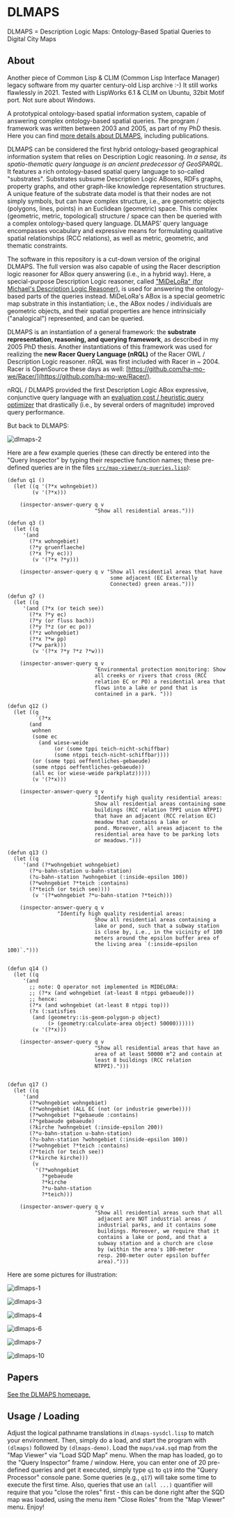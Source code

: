# DLMAPS
DLMAPS = Description Logic Maps: Ontology-Based Spatial Queries to Digital City Maps

## About

Another piece of Common Lisp & CLIM (Common Lisp Interface Manager)
legacy software from my quarter century-old Lisp archive :-) It still
works flawlessly in 2021. Tested with LispWorks 6.1 & CLIM on Ubuntu,
32bit Motif port. Not sure about Windows.

A prototypical ontology-based spatial information system, capable of
answering complex ontology-based spatial queries. The program /
framework was written between 2003 and 2005, as part of my PhD thesis.
Here you can find [more details about
DLMAPS](https://www.michael-wessel.info/dlmaps.html), including
publications.

DLMAPS can be considered the first hybrid ontology-based geographical
information system that relies on Description Logic reasoning. *In a
sense, its spatio-thematic query language is an ancient predecessor of
GeoSPARQL.* It features a rich ontology-based spatial query language to
so-called "substrates". Substrates subsume Description Logic ABoxes,
RDFs graphs, property graphs, and other graph-like knowledge
representation structures. A unique feature of the substrate data
model is that their nodes are not simply symbols, but can have complex
structure, i.e., are geometric objects (polygons, lines, points) in an
Euclidean (geometric) space. This complex (geometric, metric,
topological) structure / space can then be queried with a complex
ontology-based query language. DLMAPS' query language encompasses
vocabulary and expressive means for formulating qualitative spatial
relationships (RCC relations), as well as metric, geometric, and
thematic constraints.

The software in this repository is a cut-down version of the original
DLMAPS. The full version was also capable of using the Racer
description logic reasoner for ABox query answering (i.e., in a hybrid
way). Here, a special-purpose Description Logic reasoner, called
["MiDeLoRa" (for Michael's Description Logic
Reasoner)](https://github.com/lambdamikel/MiDeLoRa), is used for
answering the ontology-based parts of the queries instead. MiDeLoRa's
ABox is a special geometric map substrate in this instantiation; i.e.,
the ABox nodes / individuals are geometric objects, and their spatial
properties are hence intrinsicially ("analogical") represented, and
can be queried.

DLMAPS is an instantiation of a general framework: the **substrate
representation, reasoning, and querying framework**, as described in
my 2005 PhD thesis. Another instantiations of this framework was used
for realizing the **new Racer Query Language (nRQL)** of the Racer OWL
/ Description Logic reasoner. nRQL was first included with Racer in ~
2004. Racer is OpenSource these days as well:
[https://github.com/ha-mo-we/Racer/](https://github.com/ha-mo-we/Racer/).

nRQL / DLMAPS provided the first Description Logic ABox expressive,
conjunctive query language with an [evaluation cost / heuristic query
optimizer](https://github.com/lambdamikel/DLMAPS/blob/main/src/query/optimizer21.lisp)
that drastically (i.e., by several orders of magnitude) improved query
performance. 

But back to DLMAPS: 

![dlmaps-2](pics/dlmaps-2.png)

Here are a few example queries (these can directly be entered into 
the "Query Inspector" by typing their respective function names;
these pre-defined queries are in the files 
[`src/map-viewer/q-queries.lisp`](./src/map-viewer/q-queries.lisp)): 

```
(defun q1 ()
  (let ((q '(?*x wohngebiet))
        (v '(?*x)))

    (inspector-answer-query q v
                            "Show all residential areas.")))

(defun q3 ()
  (let ((q 
	 '(and 
	   (?*x wohngebiet)
	   (?*y gruenflaeche)
	   (?*x ?*y ec)))
        (v '(?*x ?*y)))

    (inspector-answer-query q v "Show all residential areas that have
                                 some adjacent (EC Externally
                                 Connected) green areas.")))

(defun q7 ()
  (let ((q 
	 '(and (?*x (or teich see)) 
	   (?*x ?*y ec)
	   (?*y (or fluss bach))
	   (?*y ?*z (or ec po)) 
	   (?*z wohngebiet) 
	   (?*x ?*w pp)
	   (?*w park)))
        (v '(?*x ?*y ?*z ?*w)))

    (inspector-answer-query q v
                            "Environmental protection monitoring: Show
                            all creeks or rivers that cross (RCC
                            relation EC or PO) a residential area that
                            flows into a lake or pond that is
                            contained in a park. ")))

(defun q12 ()
  (let ((q
         `(?*x 
	   (and 
	    wohnen
	    (some ec
		  (and wiese-weide
		       (or (some tppi teich-nicht-schiffbar)
			   (some ntppi teich-nicht-schiffbar))))
	    (or (some tppi oeffentliches-gebaeude)
		(some ntppi oeffentliches-gebaeude))
	    (all ec (or wiese-weide parkplatz)))))
        (v '(?*x)))

    (inspector-answer-query q v
                            "Identify high quality residential areas:
                            Show all residential areas containing some
                            buildings (RCC relation TPPI union NTPPI)
                            that have an adjacent (RCC relation EC)
                            meadow that contains a lake or
                            pond. Moreover, all areas adjacent to the
                            residential area have to be parking lots
                            or meadows.")))

(defun q13 ()
  (let ((q 
	 '(and (?*wohngebiet wohngebiet)
	   (?*u-bahn-station u-bahn-station)
	   (?u-bahn-station ?wohngebiet (:inside-epsilon 100))
	   (?*wohngebiet ?*teich :contains)
	   (?*teich (or teich see))))
        (v '(?*wohngebiet ?*u-bahn-station ?*teich)))

    (inspector-answer-query q v 
			    "Identify high quality residential areas:
                            Show all residential areas containing a
                            lake or pond, such that a subway station
                            is close by, i.e., in the vicinity of 100
                            meters around the epsilon buffer area of
                            the living area `(:inside-epsilon 100)`.")))


(defun q14 ()
  (let ((q 
	 '(and 
	   ;; note: Q operator not implemented in MIDELORA: 
	   ;; (?*x (and wohngebiet (at-least 8 ntppi gebaeude)))
	   ;; hence: 
	   (?*x (and wohngebiet (at-least 8 ntppi top)))
	   (?x (:satisfies 
		(and (geometry::is-geom-polygon-p object)
		     (> (geometry:calculate-area object) 50000))))))
        (v '(?*x)))

    (inspector-answer-query q v
                            "Show all residential areas that have an
                            area of at least 50000 m^2 and contain at
                            least 8 buildings (RCC relation
                            NTPPI).")))


(defun q17 ()
  (let ((q 
	 '(and 
	   (?*wohngebiet wohngebiet)
	   (?*wohngebiet (ALL EC (not (or industrie gewerbe))))
	   (?*wohngebiet ?*gebaeude :contains)
	   (?*gebaeude gebaeude)
	   (?kirche ?wohngebiet (:inside-epsilon 200))
	   (?*u-bahn-station u-bahn-station)
	   (?u-bahn-station ?wohngebiet (:inside-epsilon 100))
	   (?*wohngebiet ?*teich :contains)
	   (?*teich (or teich see))
	   (?*kirche kirche)))
        (v
         '(?*wohngebiet 
           ?*gebaeude
           ?*kirche 
           ?*u-bahn-station
           ?*teich)))

    (inspector-answer-query q v
                            "Show all residential areas such that all
                             adjacent are NOT industrial areas /
                             industrial parks, and it contains some
                             buildings. Moreover, we require that it
                             contains a lake or pond, and that a
                             subway station and a church are close
                             by (within the area's 100-meter
                             resp. 200-meter outer epsilon buffer
                             area).")))
```

Here are some pictures for illustration: 

![dlmaps-1](pics/dlmaps-1.png)

![dlmaps-3](pics/dlmaps-3.png)

![dlmaps-4](pics/dlmaps-4.png)

![dlmaps-6](pics/dlmaps-6.png)

![dlmaps-7](pics/dlmaps-7.png)

![dlmaps-10](pics/dlmaps-10.png)

## Papers 

[See the DLMAPS homepage.](https://www.michael-wessel.info/dlmaps.html)

## Usage / Loading

Adjust the logical pathname translations in `dlmaps-sysdcl.lisp` to
match your environment. Then, simply do a load, and start the program
with `(dlmaps)` followed by `(dlmaps-demo)`. Load the `maps/va4.sqd`
map from the "Map Viewer" via "Load SQD Map" menu. When the map has
loaded, go to the "Query Inspector" frame / window. Here, you can
enter one of 20 pre-defined queries and get it executed, simply type
`q1` to `q19` into the "Query Processor" console pane. Some queries
(e.g., `q17`) will take some time to execute the first time. Also,
queries that use an `(all ...)` quantifier will require that you
"close the roles" first - this can be done right after the SQD map was
loaded, using the menu item "Close Roles" from the "Map Viewer"
menu. Enjoy!
